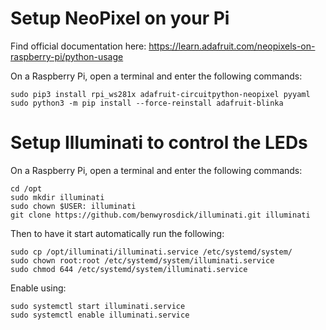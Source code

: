 # Setup NeoPixel on your Pi

Find official documentation here: https://learn.adafruit.com/neopixels-on-raspberry-pi/python-usage

On a Raspberry Pi, open a terminal and enter the following commands:

    sudo pip3 install rpi_ws281x adafruit-circuitpython-neopixel pyyaml
    sudo python3 -m pip install --force-reinstall adafruit-blinka

# Setup Illuminati to control the LEDs

On a Raspberry Pi, open a terminal and enter the following commands:

    cd /opt
    sudo mkdir illuminati
    sudo chown $USER: illuminati
    git clone https://github.com/benwyrosdick/illuminati.git illuminati

Then to have it start automatically run the following:

    sudo cp /opt/illuminati/illuminati.service /etc/systemd/system/
    sudo chown root:root /etc/systemd/system/illuminati.service
    sudo chmod 644 /etc/systemd/system/illuminati.service

Enable using:

    sudo systemctl start illuminati.service
    sudo systemctl enable illuminati.service